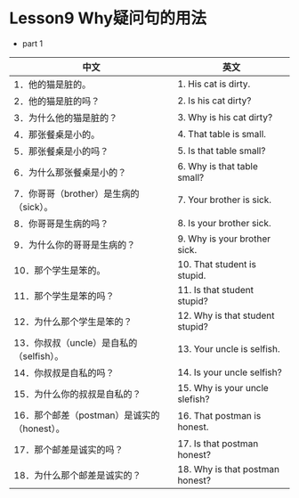 # Lesson9 Why疑问句的用法

- part 1

| 中文                                        | 英文                            |
| ------------------------------------------- | ------------------------------- |
| 1．他的猫是脏的。                           | 1. His cat is dirty.            |
| 2．他的猫是脏的吗？                         | 2. Is his cat dirty?            |
| 3．为什么他的猫是脏的？                     | 3. Why is his cat dirty?        |
| 4．那张餐桌是小的。                         | 4. That table is small.         |
| 5．那张餐桌是小的吗？                       | 5. Is that table small?         |
| 6．为什么那张餐桌是小的？                   | 6. Why is that table small?     |
| 7．你哥哥（brother）是生病的（sick）。      | 7. Your brother is sick.        |
| 8．你哥哥是生病的吗？                       | 8. Is your brother sick.        |
| 9．为什么你的哥哥是生病的？                 | 9. Why is your brother sick.    |
| 10．那个学生是笨的。                        | 10. That student is stupid.     |
| 11．那个学生是笨的吗？                      | 11. Is that student stupid?     |
| 12．为什么那个学生是笨的？                  | 12. Why is that student stupid? |
| 13．你叔叔（uncle）是自私的（selfish）。    | 13. Your uncle is selfish.      |
| 14．你叔叔是自私的吗？                      | 14. Is your uncle selfish?      |
| 15．为什么你的叔叔是自私的？                | 15. Why is your uncle slefish?  |
| 16．那个邮差（postman）是诚实的（honest）。 | 16. That postman is honest.     |
| 17．那个邮差是诚实的吗？                    | 17. Is that postman honest?     |
| 18．为什么那个邮差是诚实的？                | 18. Why is that postman honest? |
